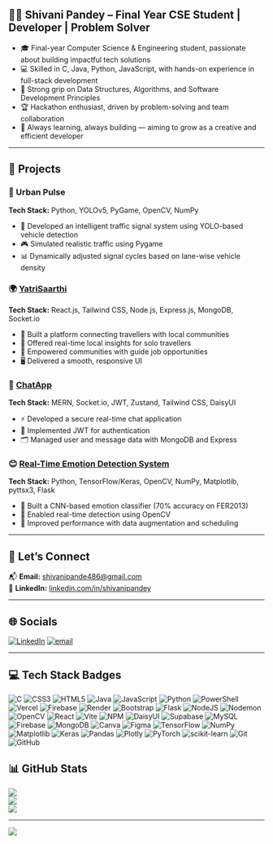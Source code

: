 ## 👩‍💻 Shivani Pandey – Final Year CSE Student | Developer | Problem Solver

- 🎓 Final-year Computer Science & Engineering student, passionate about building impactful tech solutions
- 💻 Skilled in C, Java, Python, JavaScript, with hands-on experience in full-stack development
- 🧠 Strong grip on Data Structures, Algorithms, and Software Development Principles
- 🏆 Hackathon enthusiast, driven by problem-solving and team collaboration
- 🌱 Always learning, always building — aiming to grow as a creative and efficient developer 

---
## 📁 Projects

### 🚦 Urban Pulse  
**Tech Stack:** Python, YOLOv5, PyGame, OpenCV, NumPy  
- 🧠 Developed an intelligent traffic signal system using YOLO-based vehicle detection  
- 🎮 Simulated realistic traffic using Pygame  
- 📊 Dynamically adjusted signal cycles based on lane-wise vehicle density  

### 🌍 [YatriSaarthi](https://github.com/YatriSaarthi/YatriSaarthi)
**Tech Stack:** React.js, Tailwind CSS, Node.js, Express.js, MongoDB, Socket.io  
- 🧭 Built a platform connecting travellers with local communities  
- 🔄 Offered real-time local insights for solo travellers  
- 💼 Empowered communities with guide job opportunities  
- 🖥️ Delivered a smooth, responsive UI  

### 💬 [ChatApp](https://github.com/Shivanipandey31/chatapp-com)  
**Tech Stack:** MERN, Socket.io, JWT, Zustand, Tailwind CSS, DaisyUI  
- ⚡ Developed a secure real-time chat application  
- 🔐 Implemented JWT for authentication  
- 🗂️ Managed user and message data with MongoDB and Express  

### 😊 [Real-Time Emotion Detection System](https://github.com/Shivanipandey31/Real-Time-Emotion-Detection-System)  
**Tech Stack:** Python, TensorFlow/Keras, OpenCV, NumPy, Matplotlib, pyttsx3, Flask  
- 🤖 Built a CNN-based emotion classifier (70% accuracy on FER2013)  
- 🎥 Enabled real-time detection using OpenCV  
- 🧪 Improved performance with data augmentation and scheduling  

---

## 🤝 Let’s Connect

📬 **Email:** [shivanipande486@gmail.com](mailto:shivanipande486@gmail.com)  
🔗 **LinkedIn:** [linkedin.com/in/shivanipandey](https://www.linkedin.com/in/shivani-pandey-1447b7279/)

---

## 🌐 Socials

[![LinkedIn](https://img.shields.io/badge/LinkedIn-%230077B5.svg?logo=linkedin&logoColor=white)](https://linkedin.com/in/shivani-pandey-1447b7279)
[![email](https://img.shields.io/badge/Email-D14836?logo=gmail&logoColor=white)](mailto:shivanipande486@gmail.com)

---

## 💻 Tech Stack Badges
![C](https://img.shields.io/badge/c-%2300599C.svg?style=plastic&logo=c&logoColor=white) ![CSS3](https://img.shields.io/badge/css3-%231572B6.svg?style=plastic&logo=css3&logoColor=white) ![HTML5](https://img.shields.io/badge/html5-%23E34F26.svg?style=plastic&logo=html5&logoColor=white) ![Java](https://img.shields.io/badge/java-%23ED8B00.svg?style=plastic&logo=openjdk&logoColor=white) ![JavaScript](https://img.shields.io/badge/javascript-%23323330.svg?style=plastic&logo=javascript&logoColor=%23F7DF1E) ![Python](https://img.shields.io/badge/python-3670A0?style=plastic&logo=python&logoColor=ffdd54) ![PowerShell](https://img.shields.io/badge/PowerShell-%235391FE.svg?style=plastic&logo=powershell&logoColor=white) ![Vercel](https://img.shields.io/badge/vercel-%23000000.svg?style=plastic&logo=vercel&logoColor=white) ![Firebase](https://img.shields.io/badge/firebase-%23039BE5.svg?style=plastic&logo=firebase) ![Render](https://img.shields.io/badge/Render-%46E3B7.svg?style=plastic&logo=render&logoColor=white) ![Bootstrap](https://img.shields.io/badge/bootstrap-%238511FA.svg?style=plastic&logo=bootstrap&logoColor=white) ![Flask](https://img.shields.io/badge/flask-%23000.svg?style=plastic&logo=flask&logoColor=white) ![NodeJS](https://img.shields.io/badge/node.js-6DA55F?style=plastic&logo=node.js&logoColor=white) ![Nodemon](https://img.shields.io/badge/NODEMON-%23323330.svg?style=plastic&logo=nodemon&logoColor=%BBDEAD) ![OpenCV](https://img.shields.io/badge/opencv-%23white.svg?style=plastic&logo=opencv&logoColor=white) ![React](https://img.shields.io/badge/react-%2320232a.svg?style=plastic&logo=react&logoColor=%2361DAFB) ![Vite](https://img.shields.io/badge/vite-%23646CFF.svg?style=plastic&logo=vite&logoColor=white) ![NPM](https://img.shields.io/badge/NPM-%23CB3837.svg?style=plastic&logo=npm&logoColor=white) ![DaisyUI](https://img.shields.io/badge/daisyui-5A0EF8?style=plastic&logo=daisyui&logoColor=white) ![Supabase](https://img.shields.io/badge/Supabase-3ECF8E?style=plastic&logo=supabase&logoColor=white) ![MySQL](https://img.shields.io/badge/mysql-4479A1.svg?style=plastic&logo=mysql&logoColor=white) ![Firebase](https://img.shields.io/badge/firebase-a08021?style=plastic&logo=firebase&logoColor=ffcd34) ![MongoDB](https://img.shields.io/badge/MongoDB-%234ea94b.svg?style=plastic&logo=mongodb&logoColor=white) ![Canva](https://img.shields.io/badge/Canva-%2300C4CC.svg?style=plastic&logo=Canva&logoColor=white) ![Figma](https://img.shields.io/badge/figma-%23F24E1E.svg?style=plastic&logo=figma&logoColor=white) ![TensorFlow](https://img.shields.io/badge/TensorFlow-%23FF6F00.svg?style=plastic&logo=TensorFlow&logoColor=white) ![NumPy](https://img.shields.io/badge/numpy-%23013243.svg?style=plastic&logo=numpy&logoColor=white) ![Matplotlib](https://img.shields.io/badge/Matplotlib-%23ffffff.svg?style=plastic&logo=Matplotlib&logoColor=black) ![Keras](https://img.shields.io/badge/Keras-%23D00000.svg?style=plastic&logo=Keras&logoColor=white) ![Pandas](https://img.shields.io/badge/pandas-%23150458.svg?style=plastic&logo=pandas&logoColor=white) ![Plotly](https://img.shields.io/badge/Plotly-%233F4F75.svg?style=plastic&logo=plotly&logoColor=white) ![PyTorch](https://img.shields.io/badge/PyTorch-%23EE4C2C.svg?style=plastic&logo=PyTorch&logoColor=white) ![scikit-learn](https://img.shields.io/badge/scikit--learn-%23F7931E.svg?style=plastic&logo=scikit-learn&logoColor=white) ![Git](https://img.shields.io/badge/git-%23F05033.svg?style=plastic&logo=git&logoColor=white) ![GitHub](https://img.shields.io/badge/github-%23121011.svg?style=plastic&logo=github&logoColor=white)
## 📊 GitHub Stats
![](https://github-readme-stats.vercel.app/api?username=Shivanipandey31&theme=neon&hide_border=false&include_all_commits=false&count_private=false)<br/>
![](https://nirzak-streak-stats.vercel.app/?user=Shivanipandey31&theme=neon&hide_border=false)<br/>
![](https://github-readme-stats.vercel.app/api/top-langs/?username=Shivanipandey31&theme=neon&hide_border=false&include_all_commits=false&count_private=false&layout=compact)

---
[![](https://visitcount.itsvg.in/api?id=Shivanipandey31&icon=5&color=1)](https://visitcount.itsvg.in)

<!-- Proudly created with GPRM ( https://gprm.itsvg.in ) -->

